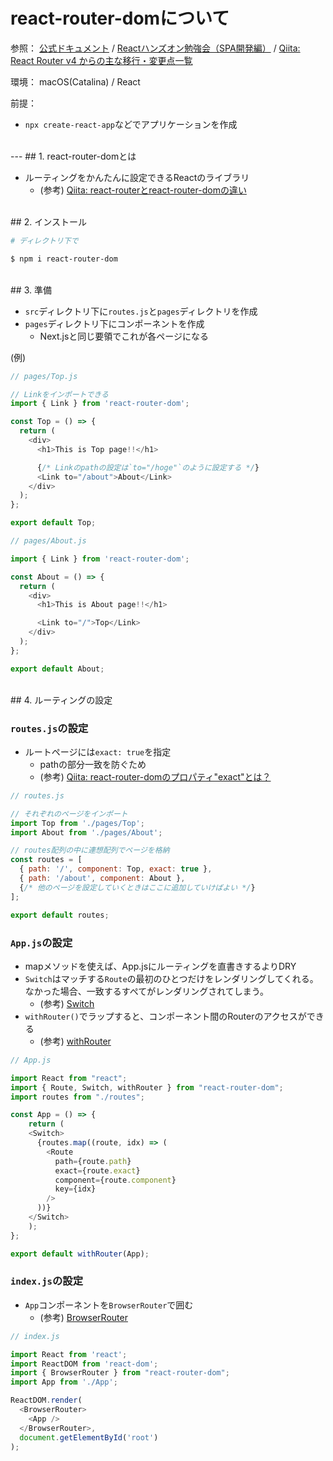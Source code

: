 # react-router-domについて

参照：
[公式ドキュメント](https://reactrouter.com/web/guides/) / 
[Reactハンズオン勉強会（SPA開発編）](https://npo-fitness-engineer.connpass.com/event/194639/) / 
[Qiita: React Router v4 からの主な移行・変更点一覧](https://qiita.com/TsutomuNakamura/items/b202bc7ebb2693937c13)

環境：
macOS(Catalina) / React

前提：
- `npx create-react-app`などでアプリケーションを作成
<br>
---
## 1. react-router-domとは

- ルーティングをかんたんに設定できるReactのライブラリ
  - (参考) [Qiita: react-routerとreact-router-domの違い](https://qiita.com/koja1234/items/486f7396ed9c2568b235)

<br>
## 2. インストール

```sh
# ディレクトリ下で

$ npm i react-router-dom
```

<br>
## 3. 準備

- `src`ディレクトリ下に`routes.js`と`pages`ディレクトリを作成
- `pages`ディレクトリ下にコンポーネントを作成
  - Next.jsと同じ要領でこれが各ページになる

(例)
```JavaScript
// pages/Top.js

// Linkをインポートできる
import { Link } from 'react-router-dom';

const Top = () => {
  return (
    <div>
      <h1>This is Top page!!</h1>

      {/* Linkのpathの設定は`to="/hoge"`のように設定する */}
      <Link to="/about">About</Link>
    </div>
  );
};

export default Top;
```

```JavaScript
// pages/About.js

import { Link } from 'react-router-dom';

const About = () => {
  return (
    <div>
      <h1>This is About page!!</h1>

      <Link to="/">Top</Link>
    </div>
  );
};

export default About;
```

<br>
## 4. ルーティングの設定

### `routes.js`の設定

- ルートページには`exact: true`を指定
  - pathの部分一致を防ぐため
  - (参考) [Qiita: react-router-domのプロパティ"exact"とは？](https://qiita.com/ike_pon/items/bde0f8a0281ae432f332)

```JavaScript
// routes.js

// それぞれのページをインポート
import Top from './pages/Top';
import About from './pages/About';

// routes配列の中に連想配列でページを格納
const routes = [
  { path: '/', component: Top, exact: true },
  { path: '/about', component: About },
  {/* 他のページを設定していくときはここに追加していけばよい */}
];

export default routes;
```

### `App.js`の設定

- mapメソッドを使えば、App.jsにルーティングを直書きするよりDRY
- `Switch`はマッチする`Route`の最初のひとつだけをレンダリングしてくれる。なかった場合、一致するすぺてがレンダリングされてしまう。
  - (参考) [Switch](https://reactrouter.com/web/api/Switch)
- `withRouter()`でラップすると、コンポーネント間のRouterのアクセスができる
  - (参考) [withRouter](https://reactrouter.com/web/api/withRouter)

```JavaScript
// App.js

import React from "react";
import { Route, Switch, withRouter } from "react-router-dom";
import routes from "./routes";

const App = () => {
	return (
    <Switch>
      {routes.map((route, idx) => (
        <Route
          path={route.path}
          exact={route.exact}
          component={route.component}
          key={idx}
        />
      ))}
    </Switch>
	);
};

export default withRouter(App);
```

### `index.js`の設定

- `App`コンポーネントを`BrowserRouter`で囲む
  - (参考) [BrowserRouter](https://reactrouter.com/web/api/BrowserRouter)

```JavaScript
// index.js

import React from 'react';
import ReactDOM from 'react-dom';
import { BrowserRouter } from "react-router-dom";
import App from './App';

ReactDOM.render(
  <BrowserRouter>
    <App />
  </BrowserRouter>,
  document.getElementById('root')
);
```